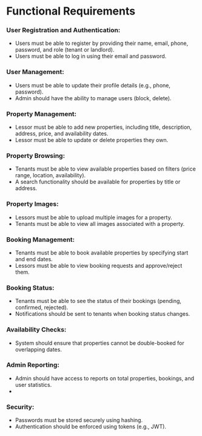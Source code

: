 # Functional Requirements
### User Registration and Authentication:

- Users must be able to register by providing their name, email, phone, password, and role (tenant or landlord).
- Users must be able to log in using their email and password.

### User Management:

- Users must be able to update their profile details (e.g., phone, password).
- Admin should have the ability to manage users (block, delete).

### Property Management:

- Lessor must be able to add new properties, including title, description, address, price, and availability dates.
- Lessor must be able to update or delete properties they own.

### Property Browsing:

- Tenants must be able to view available properties based on filters (price range, location, availability).
- A search functionality should be available for properties by title or address.

### Property Images:

- Lessors must be able to upload multiple images for a property.
- Tenants must be able to view all images associated with a property.

### Booking Management:

- Tenants must be able to book available properties by specifying start and end dates.
- Lessors must be able to view booking requests and approve/reject them.

### Booking Status:

- Tenants must be able to see the status of their bookings (pending, confirmed, rejected).
- Notifications should be sent to tenants when booking status changes.
### Availability Checks:

- System should ensure that properties cannot be double-booked for overlapping dates.
### Admin Reporting:

- Admin should have access to reports on total properties, bookings, and user statistics.
- 
### Security:

- Passwords must be stored securely using hashing.
- Authentication should be enforced using tokens (e.g., JWT).
